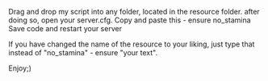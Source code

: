Drag and drop my script into any folder, located in the resource folder.
after doing so, open your server.cfg.
Copy and paste this - ensure no_stamina
Save code and restart your server

If you have changed the name of the resource to your liking, just type that instead of "no_stamina" - ensure "your text".

Enjoy;)
